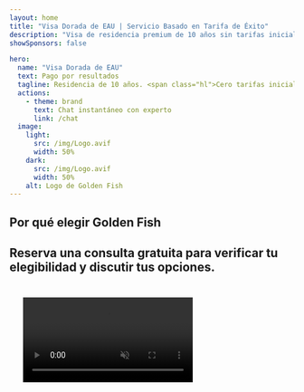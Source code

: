 ```yaml
---
layout: home
title: "Visa Dorada de EAU | Servicio Basado en Tarifa de Éxito"
description: "Visa de residencia premium de 10 años sin tarifas iniciales - pague solo después de la aprobación. Gestión completa de solicitud con 98% de tasa de éxito. Servicio de renovación gratuito, solo tarifas gubernamentales."
showSponsors: false

hero:
  name: "Visa Dorada de EAU"
  text: Pago por resultados
  tagline: Residencia de 10 años. <span class="hl">Cero tarifas iniciales</span> - pague solo después de la aprobación. 98% de tasa de éxito.
  actions:
    - theme: brand
      text: Chat instantáneo con experto
      link: /chat
  image:
    light:
      src: /img/Logo.avif
      width: 50%
    dark:
      src: /img/Logo.avif
      width: 50%
    alt: Logo de Golden Fish
---
```


<FeatureCards :features="[
  {
    title: 'Beneficios de la Visa Dorada de EAU',
    items: [
      'Validez de 10 años con opción de renovación al mantener las condiciones calificatorias',
      '**No necesidad de ingresar a EAU cada 6 meses**',
      'Propiedad empresarial 100% permitida',
      'Patrocinar miembros de la familia y personal doméstico ilimitado',
      'Patrocinio de hijos hasta los 25 años',
      'Patrocinio de padres incluido',
      'No se requiere patrocinador o empleador'
    ],
    linkText: 'Saber más',
    link: '../../company-registration/golden-visa#key-benefits-of-the-uae-golden-visa',
    icon: {
      light: '/img/iStock-1785818081.avif',
      dark: '/img/iStock-1203821481.avif',
      alt: 'Servicios de Visa',
      width: '100%'
    }
  },
  {
    title: 'Cómo Obtener la Visa Dorada de EAU',
    // details: 'Elija su ruta de calificación:',
    items: [
      'Inversión de AED 2M en propiedades de EAU',
      'Depósito de AED 2M en fondos de inversión de EAU',
      'Negocio con capital de AED 2M',
      'Contribución anual de AED 250K a FTA',
      'Profesionales Calificados',
      'Genios del talento'
    ],
    linkText: 'Saber más',
    link: '../../company-registration/golden-visa#uae-golden-visa-eligibility-and-requirements',
    icon: {
      light: '/img/iStock-1333000394.avif',
      dark: '/img/iStock-584576538.avif',
      alt: 'Servicios de Visa',
      width: '10%'
    }
  },
  {
    title: 'Proceso de Visa Dorada',
    bullet: '✓',
    items: [
      'Evaluación inicial de elegibilidad',
      'Preparación y verificación de documentos',
      'Examen médico y biometría',
      'Presentación y Procesamiento de Solicitud',
      'Emisión de Emirates ID y visa',
      'Patrocinio de visa familiar (opcional)'
    ],
    linkText: 'Saber más',
    link: '../../company-registration/golden-visa#uae-golden-visa-application-process',
    icon: {
      light: '/img/ILONMASKID.webp',
      dark: '/img/ILONMASKID.webp',
      alt: 'Servicios de Visa',
      width: '100%'
    }
  }
]" />

## Por qué elegir Golden Fish

<BenefitsList :features="[
  {
    icon: '🏢',
    title: 'Experiencia local en EAU',
    text: 'Especialistas dedicados en Dubái brindan orientación experta en cada paso del proceso.'
  },
  {
    icon: '📊',
    title: 'Tasa de éxito comprobada',
    text: 'Más del 90% de tasa de aprobación con cientos de visas, cuentas bancarias y registros de empresas emitidos a través de nuestro procesamiento premium.'
  },
  {
    icon: '💸',
    title: '**Tarifas basadas en el éxito**',
    text: '[Pague solo después de la aprobación](/uae-business/benefits/success-based-fees). Transparencia completa sin costos ocultos.'
  },
]" />

## Reserva una consulta gratuita para verificar tu elegibilidad y discutir tus opciones.

<video  autoplay muted playsinline style="padding: 24px" >
  <source src="/img/iStock-2185912341.mp4" type="video/mp4">
</video>

<ContactForm buttonText="Hablar con un experto" />

<!-- <ImageGrid :images="[
  { src: '/img/ILONMASKID.webp', href: './immigration.md', alt: 'Inmigración EAU' },
  { src: '/img/ILONMASKID.webp', href: './immigration.md', alt: 'Inmigración EAU' },
]"/> -->